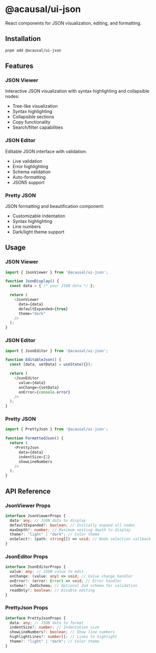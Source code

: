 # @acausal/ui-json

React components for JSON visualization, editing, and formatting.

## Installation

```bash
pnpm add @acausal/ui-json
```

## Features

### JSON Viewer

Interactive JSON visualization with syntax highlighting and collapsible nodes:

- Tree-like visualization
- Syntax highlighting
- Collapsible sections
- Copy functionality
- Search/filter capabilities

### JSON Editor

Editable JSON interface with validation:

- Live validation
- Error highlighting
- Schema validation
- Auto-formatting
- JSON5 support

### Pretty JSON

JSON formatting and beautification component:

- Customizable indentation
- Syntax highlighting
- Line numbers
- Dark/light theme support

## Usage

### JSON Viewer

```typescript
import { JsonViewer } from '@acausal/ui-json';

function JsonDisplay() {
  const data = { /* your JSON data */ };

  return (
    <JsonViewer
      data={data}
      defaultExpanded={true}
      theme="dark"
    />
  );
}
```

### JSON Editor

```typescript
import { JsonEditor } from '@acausal/ui-json';

function EditableJson() {
  const [data, setData] = useState({});

  return (
    <JsonEditor
      value={data}
      onChange={setData}
      onError={console.error}
    />
  );
}
```

### Pretty JSON

```typescript
import { PrettyJson } from '@acausal/ui-json';

function FormattedJson() {
  return (
    <PrettyJson
      data={data}
      indentSize={2}
      showLineNumbers
    />
  );
}
```

## API Reference

### JsonViewer Props

```typescript
interface JsonViewerProps {
  data: any; // JSON data to display
  defaultExpanded?: boolean; // Initially expand all nodes
  maxDepth?: number; // Maximum nesting depth to display
  theme?: "light" | "dark"; // Color theme
  onSelect?: (path: string[]) => void; // Node selection callback
}
```

### JsonEditor Props

```typescript
interface JsonEditorProps {
  value: any; // JSON value to edit
  onChange: (value: any) => void; // Value change handler
  onError?: (error: Error) => void; // Error handler
  schema?: ZodSchema; // Optional Zod schema for validation
  readOnly?: boolean; // Disable editing
}
```

### PrettyJson Props

```typescript
interface PrettyJsonProps {
  data: any; // JSON data to format
  indentSize?: number; // Indentation size
  showLineNumbers?: boolean; // Show line numbers
  highlightLines?: number[]; // Lines to highlight
  theme?: "light" | "dark"; // Color theme
}
```
